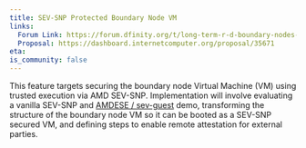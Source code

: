 ```yaml
---
title: SEV-SNP Protected Boundary Node VM
links:
  Forum Link: https://forum.dfinity.org/t/long-term-r-d-boundary-nodes-proposal/9401
  Proposal: https://dashboard.internetcomputer.org/proposal/35671
eta:
is_community: false
---
```

This feature targets securing the boundary node Virtual Machine (VM) using trusted execution via AMD SEV-SNP. Implementation will involve evaluating a vanilla SEV-SNP and [AMDESE / sev-guest](https://github.com/AMDESE/sev-guest) demo, transforming the structure of the boundary node VM so it can be booted as a SEV-SNP secured VM, and defining steps to enable remote attestation for external parties. 


